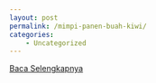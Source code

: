 ```yaml
---
layout: post
permalink: /mimpi-panen-buah-kiwi/
categories:
    - Uncategorized
---
```


[Baca Selengkapnya](/03)
